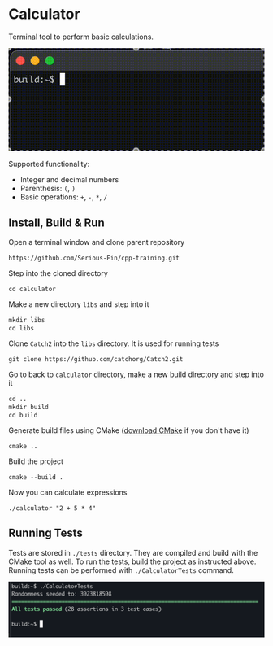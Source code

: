 # Calculator

Terminal tool to perform basic calculations.

![Calculator demo gif](./demo/demo.gif)

Supported functionality:

- Integer and decimal numbers
- Parenthesis: `(`, `)`
- Basic operations: `+`, `-`, `*`, `/`

## Install, Build & Run

Open a terminal window and clone parent repository

```text
https://github.com/Serious-Fin/cpp-training.git
```

Step into the cloned directory

```text
cd calculator
```

Make a new directory `libs` and step into it

```text
mkdir libs
cd libs
```

Clone `Catch2` into the `libs` directory. It is used for running tests

```text
git clone https://github.com/catchorg/Catch2.git
```

Go to back to `calculator` directory, make a new build directory and step into it

```text
cd ..
mkdir build
cd build
```

Generate build files using CMake ([download CMake](https://cmake.org/download/) if you don't have it)

```text
cmake ..
```

Build the project

```text
cmake --build .
```

Now you can calculate expressions

```text
./calculator "2 + 5 * 4"
```

## Running Tests

Tests are stored in `./tests` directory. They are compiled and build with the CMake tool as well. To run the tests, build the project as instructed above. Running tests can be performed with `./CalculatorTests` command.

![Example of tests being run inside terminal](./demo/running-tests.png)
